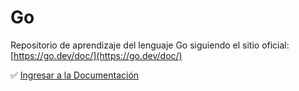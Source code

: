 # Go

Repositorio de aprendizaje del lenguaje Go siguiendo el sitio oficial: [https://go.dev/doc/](https://go.dev/doc/)

✅ [Ingresar a la Documentación](DOC.md)
